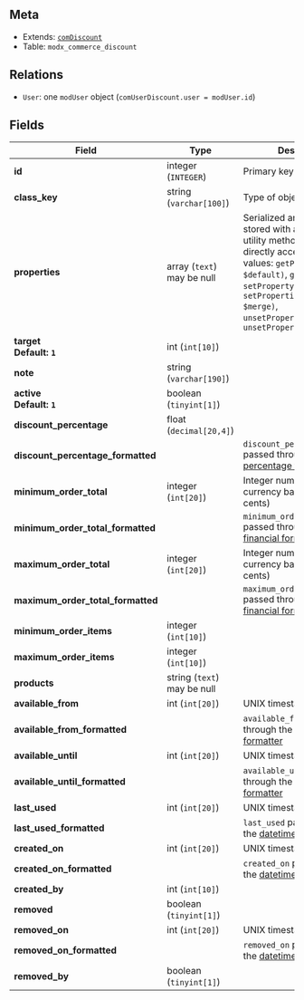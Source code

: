 ## Meta

- Extends: [`comDiscount`](comDiscount)
- Table: `modx_commerce_discount`

## Relations

- `User`: one `modUser` object (`comUserDiscount.user = modUser.id`)

## Fields


| Field | Type | Description |
| ----- | ---- | ----------- |
| **id** | integer (`INTEGER`) | Primary key |
| **class_key** | string (`varchar[100]`) | Type of object |
| **properties** | array (`text`)<br>may be null | Serialized arbitrary data stored with an object. Use utility methods instead of directly accessing these values: `getProperty($key, $default)`, `getProperties()`, `setProperty($key, $value)`, `setProperties($properties, $merge)`, `unsetProperty($key)`, `unsetProperties($keys)` |
| **target<br>Default: `1`** | int (`int[10]`) |  |
| **note** | string (`varchar[190]`) |  |
| **active<br>Default: `1`** | boolean (`tinyint[1]`) |  |
| **discount_percentage** | float (`decimal[20,4]`) |  |
| **discount_percentage_formatted** |  | `discount_percentage` passed through the [percentage formatter](../Formatters/percentage) |
| **minimum_order_total** | integer (`int[20]`) | Integer number in the currency base unit (e.g. cents) |
| **minimum_order_total_formatted** |  | `minimum_order_total` passed through the [financial formatter](../Formatters/financial) |
| **maximum_order_total** | integer (`int[20]`) | Integer number in the currency base unit (e.g. cents) |
| **maximum_order_total_formatted** |  | `maximum_order_total` passed through the [financial formatter](../Formatters/financial) |
| **minimum_order_items** | integer (`int[10]`) |  |
| **maximum_order_items** | integer (`int[10]`) |  |
| **products** | string (`text`)<br>may be null |  |
| **available_from** | int (`int[20]`) | UNIX timestamp |
| **available_from_formatted** |  | `available_from` passed through the [datetime formatter](../Formatters/datetime) |
| **available_until** | int (`int[20]`) | UNIX timestamp |
| **available_until_formatted** |  | `available_until` passed through the [datetime formatter](../Formatters/datetime) |
| **last_used** | int (`int[20]`) | UNIX timestamp |
| **last_used_formatted** |  | `last_used` passed through the [datetime formatter](../Formatters/datetime) |
| **created_on** | int (`int[20]`) | UNIX timestamp |
| **created_on_formatted** |  | `created_on` passed through the [datetime formatter](../Formatters/datetime) |
| **created_by** | int (`int[10]`) |  |
| **removed** | boolean (`tinyint[1]`) |  |
| **removed_on** | int (`int[20]`) | UNIX timestamp |
| **removed_on_formatted** |  | `removed_on` passed through the [datetime formatter](../Formatters/datetime) |
| **removed_by** | boolean (`tinyint[1]`) |  |
